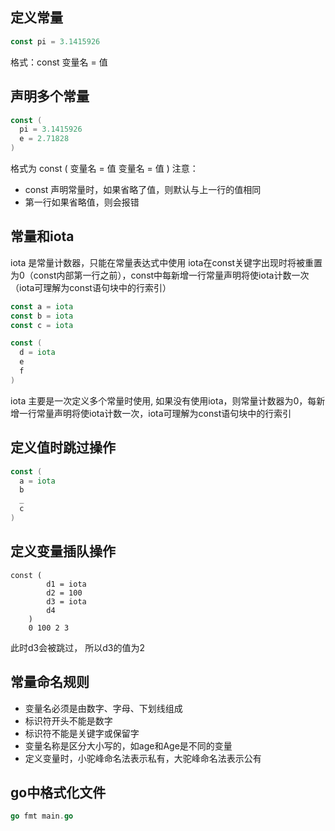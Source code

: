 ## 定义常量
```go
const pi = 3.1415926
```
格式：const 变量名 = 值
## 声明多个常量
```go
const (
  pi = 3.1415926
  e = 2.71828
)
```
格式为 const (
  变量名 = 值
  变量名 = 值
)
注意：
* const 声明常量时，如果省略了值，则默认与上一行的值相同
* 第一行如果省略值，则会报错
## 常量和iota
iota 是常量计数器，只能在常量表达式中使用
iota在const关键字出现时将被重置为0（const内部第一行之前），const中每新增一行常量声明将使iota计数一次（iota可理解为const语句块中的行索引）
```go
const a = iota
const b = iota
const c = iota

const (
  d = iota
  e
  f
)
```
iota 主要是一次定义多个常量时使用, 如果没有使用iota，则常量计数器为0，每新增一行常量声明将使iota计数一次，iota可理解为const语句块中的行索引

## 定义值时跳过操作
```go
const (
  a = iota
  b
  _
  c
)
```

## 定义变量插队操作
```
const (
		d1 = iota
		d2 = 100
		d3 = iota
		d4
	)
	0 100 2 3
```
此时d3会被跳过， 所以d3的值为2

## 常量命名规则
* 变量名必须是由数字、字母、下划线组成
* 标识符开头不能是数字
* 标识符不能是关键字或保留字
* 变量名称是区分大小写的，如age和Age是不同的变量
* 定义变量时，小驼峰命名法表示私有，大驼峰命名法表示公有

## go中格式化文件
```go
go fmt main.go
```



